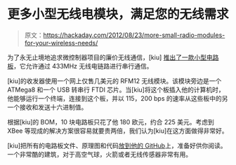 # 更多小型无线电模块，满足您的无线需求

> 原文：<https://hackaday.com/2012/08/23/more-small-radio-modules-for-your-wireless-needs/>

为了永无止境地追求微控制器项目的廉价无线通信，[kiu] [推出了一款小型电路板](http://www.schoar.de/tinkering/rfm12trx/)，它允许通过 433MHz 无线电链路进行串行通信。

[kiu]的收发器使用一个网上仅售几美元的 RFM12 无线模块。该模块旁边是一个 ATMega8 和一个 USB 转串行 FTDI 芯片。当[kiu]将这个板插入他的计算机时，他能够运行一个终端，连接到这个板，并以 115，200 bps 的速率从这些板中的另一个接收和发送十六进制值。

根据[kiu]的 BOM，10 块电路板只花了他 180 欧元，约合 225 美元。考虑到 XBee 等现成的解决方案很容易就要贵两倍，我们认为[kiu]在这方面做得非常好。

[kiu]把所有的电路板文件、原理图和代码[放到他的 GitHub](https://github.com/kiu/rfm12trx)上，准备好供你阅读。一个非常酷的建筑，对于高空气球，火箭或者无线传感器非常有用。
